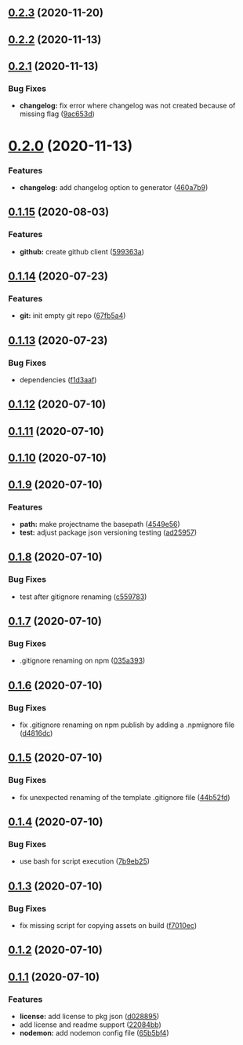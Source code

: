 ## [0.2.3](https://github.com/nanogiants/nano-nodegen/compare/v0.2.2...v0.2.3) (2020-11-20)



## [0.2.2](https://github.com/nanogiants/nano-nodegen/compare/v0.2.1...v0.2.2) (2020-11-13)



## [0.2.1](https://github.com/nanogiants/nano-nodegen/compare/v0.2.0...v0.2.1) (2020-11-13)


### Bug Fixes

* **changelog:** fix error where changelog was not created because of missing flag ([9ac653d](https://github.com/nanogiants/nano-nodegen/commit/9ac653d7a3341a21d3d1fedeb86697959acb3795))



# [0.2.0](https://github.com/nanogiants/nano-nodegen/compare/v0.1.15...v0.2.0) (2020-11-13)


### Features

* **changelog:** add changelog option to generator ([460a7b9](https://github.com/nanogiants/nano-nodegen/commit/460a7b9a97bfdae4658f8831bb846dc265b6da6b))



## [0.1.15](https://github.com/nanogiants/nano-nodegen/compare/v0.1.14...v0.1.15) (2020-08-03)


### Features

* **github:** create github client ([599363a](https://github.com/nanogiants/nano-nodegen/commit/599363a385d62eeb4bdd75110c251957a9b9f16b))



## [0.1.14](https://github.com/nanogiants/nano-nodegen/compare/v0.1.13...v0.1.14) (2020-07-23)


### Features

* **git:** init empty git repo ([67fb5a4](https://github.com/nanogiants/nano-nodegen/commit/67fb5a4e9c8b7a119264c2a4e047ca586014f167))



## [0.1.13](https://github.com/nanogiants/nano-nodegen/compare/v0.1.12...v0.1.13) (2020-07-23)


### Bug Fixes

* dependencies ([f1d3aaf](https://github.com/nanogiants/nano-nodegen/commit/f1d3aaf17fa2ed871f004d27dea57d7040a99c28))



## [0.1.12](https://github.com/nanogiants/nano-nodegen/compare/v0.1.11...v0.1.12) (2020-07-10)



## [0.1.11](https://github.com/nanogiants/nano-nodegen/compare/v0.1.10...v0.1.11) (2020-07-10)



## [0.1.10](https://github.com/nanogiants/nano-nodegen/compare/v0.1.9...v0.1.10) (2020-07-10)



## [0.1.9](https://github.com/nanogiants/nano-nodegen/compare/v0.1.8...v0.1.9) (2020-07-10)


### Features

* **path:** make projectname the basepath ([4549e56](https://github.com/nanogiants/nano-nodegen/commit/4549e5637ff950571bd1d1608201f038fb0b326e))
* **test:** adjust package json versioning testing ([ad25957](https://github.com/nanogiants/nano-nodegen/commit/ad25957c7faebc68fae58efd0d0b278934d4f749))



## [0.1.8](https://github.com/nanogiants/nano-nodegen/compare/v0.1.7...v0.1.8) (2020-07-10)


### Bug Fixes

* test after gitignore renaming ([c559783](https://github.com/nanogiants/nano-nodegen/commit/c55978302d28590a830d44f26b6b97d2aab3a208))



## [0.1.7](https://github.com/nanogiants/nano-nodegen/compare/v0.1.6...v0.1.7) (2020-07-10)


### Bug Fixes

* .gitignore renaming on npm ([035a393](https://github.com/nanogiants/nano-nodegen/commit/035a393e7c2bc3bd66bb7dd728b08f036476a1a1))



## [0.1.6](https://github.com/nanogiants/nano-nodegen/compare/v0.1.5...v0.1.6) (2020-07-10)


### Bug Fixes

* fix .gitignore renaming on npm publish by adding a .npmignore file ([d4816dc](https://github.com/nanogiants/nano-nodegen/commit/d4816dc66b55b6fe94c9c2bda931e886983e6207))



## [0.1.5](https://github.com/nanogiants/nano-nodegen/compare/v0.1.4...v0.1.5) (2020-07-10)


### Bug Fixes

* fix unexpected renaming of the template .gitignore file ([44b52fd](https://github.com/nanogiants/nano-nodegen/commit/44b52fdb97d0ba911b5aac9ced998af2d4809258))



## [0.1.4](https://github.com/nanogiants/nano-nodegen/compare/v0.1.3...v0.1.4) (2020-07-10)


### Bug Fixes

* use bash for script execution ([7b9eb25](https://github.com/nanogiants/nano-nodegen/commit/7b9eb25984b3aa2017e597298b7ba25024729ccf))



## [0.1.3](https://github.com/nanogiants/nano-nodegen/compare/v0.1.2...v0.1.3) (2020-07-10)


### Bug Fixes

* fix missing script for copying assets on build ([f7010ec](https://github.com/nanogiants/nano-nodegen/commit/f7010ec2a41a55e6791a88f09d04a8c396a839f1))



## [0.1.2](https://github.com/nanogiants/nano-nodegen/compare/v0.1.1...v0.1.2) (2020-07-10)



## [0.1.1](https://github.com/nanogiants/nano-nodegen/compare/65b5bf4507a810af73861fd9cb403de2cdb79ca4...v0.1.1) (2020-07-10)


### Features

* **license:** add license to pkg json ([d028895](https://github.com/nanogiants/nano-nodegen/commit/d0288955d4ec82745d8c41d87c261abb946d71b0))
* add license and readme support ([22084bb](https://github.com/nanogiants/nano-nodegen/commit/22084bbe6665f89e1d08babf51913ae856180bb0))
* **nodemon:** add nodemon config file ([65b5bf4](https://github.com/nanogiants/nano-nodegen/commit/65b5bf4507a810af73861fd9cb403de2cdb79ca4))



